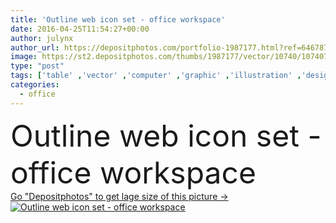 ```yaml
---
title: 'Outline web icon set - office workspace'
date: 2016-04-25T11:54:27+00:00
author: julynx
author_url: https://depositphotos.com/portfolio-1987177.html?ref=64678756
image: https://st2.depositphotos.com/thumbs/1987177/vector/10740/107407156/api_thumb_450.jpg?forcejpeg=true
type: "post"
tags: ['table' ,'vector' ,'computer' ,'graphic' ,'illustration' ,'design' ,'set' ,'isolated' ,'event' ,'business' ,'equipment' ,'chair' ,'clock' ,'modern' ,'creative' ,'office' ,'lamp' ,'laptop' ,'work' ,'businessman' ,'contract' ,'desk' ,'planning' ,'furniture' ,'Bookshelf' ,'web' ,'badge' ,'cactus' ,'workplace' ,'workspace' ,'calculator' ,'schedule' ,'stapler' ,'place' ,'briefcase' ,'assistant' ,'flowerpot' ,'clipboard' ,'license' ,'tea cup' ,'coffee maker' ,'white board' ,'Coffee Table' ,'wall clock' ,'File folder' ,'trash bin' ,'thin lines' ,'outline icon' ,'tablet phone' ,'pencil stand' ]
categories: 
  - office
---
```

<div aling="center">
            <font size="60"> Outline web icon set - office workspace</font>   
</div>
<div>
    <a href='https://st2.depositphotos.com/thumbs/1987177/vector/10740/107407156/api_thumb_450.jpg?forcejpeg=true?ref=64678756' target=_blank > Go "Depositphotos" to get lage size of this picture ->
        <img href='https://st2.depositphotos.com/thumbs/1987177/vector/10740/107407156/api_thumb_450.jpg?forcejpeg=true?ref=64678756' src='https://st2.depositphotos.com/1987177/10740/v/950/depositphotos_107407156-stock-illustration-outline-web-icon-set-office.jpg?forcejpeg=true' alt='Outline web icon set - office workspace' >
    </a>
</div>
